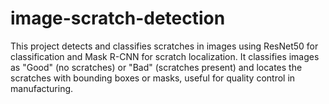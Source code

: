 # image-scratch-detection
This project detects and classifies scratches in images using ResNet50 for classification and Mask R-CNN for scratch localization. It classifies images as "Good" (no scratches) or "Bad" (scratches present) and locates the scratches with bounding boxes or masks, useful for quality control in manufacturing.
